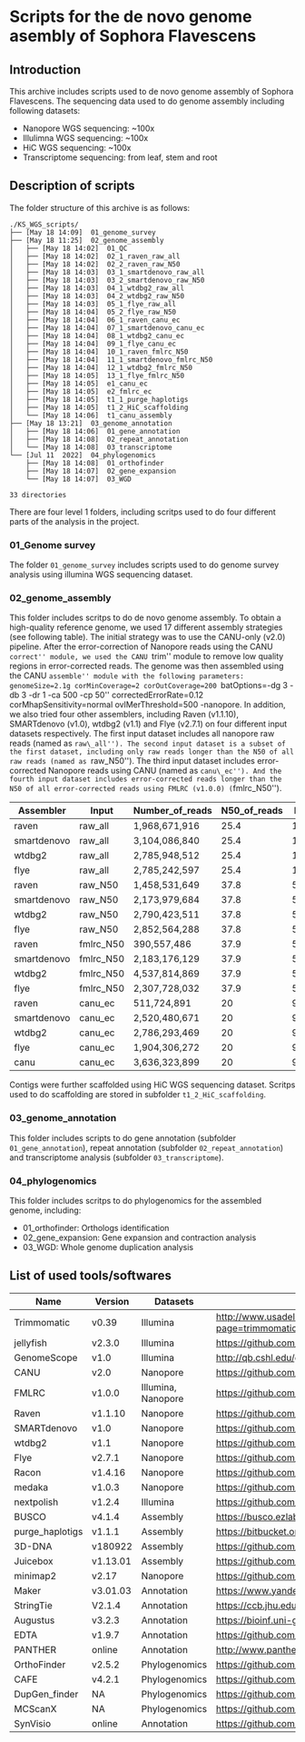# Scripts for the de novo genome asembly of Sophora Flavescens

## Introduction
This archive includes scripts used to de novo genome assembly of Sophora Flavescens. The sequencing data used to do genome assembly including following datasets:

- Nanopore WGS sequencing: ~100x
- Illulimna WGS sequencing: ~100x
- HiC WGS sequencing: ~100x
- Transcriptome sequencing: from leaf, stem and root

## Description of scripts

The folder structure of this archive is as follows:

```
./KS_WGS_scripts/
├── [May 18 14:09]  01_genome_survey
├── [May 18 11:25]  02_genome_assembly
│   ├── [May 18 14:02]  01_QC
│   ├── [May 18 14:02]  02_1_raven_raw_all
│   ├── [May 18 14:02]  02_2_raven_raw_N50
│   ├── [May 18 14:03]  03_1_smartdenovo_raw_all
│   ├── [May 18 14:03]  03_2_smartdenovo_raw_N50
│   ├── [May 18 14:03]  04_1_wtdbg2_raw_all
│   ├── [May 18 14:03]  04_2_wtdbg2_raw_N50
│   ├── [May 18 14:03]  05_1_flye_raw_all
│   ├── [May 18 14:04]  05_2_flye_raw_N50
│   ├── [May 18 14:04]  06_1_raven_canu_ec
│   ├── [May 18 14:04]  07_1_smartdenovo_canu_ec
│   ├── [May 18 14:04]  08_1_wtdbg2_canu_ec
│   ├── [May 18 14:04]  09_1_flye_canu_ec
│   ├── [May 18 14:04]  10_1_raven_fmlrc_N50
│   ├── [May 18 14:04]  11_1_smartdenovo_fmlrc_N50
│   ├── [May 18 14:04]  12_1_wtdbg2_fmlrc_N50
│   ├── [May 18 14:05]  13_1_flye_fmlrc_N50
│   ├── [May 18 14:05]  e1_canu_ec
│   ├── [May 18 14:05]  e2_fmlrc_ec
│   ├── [May 18 14:05]  t1_1_purge_haplotigs
│   ├── [May 18 14:05]  t1_2_HiC_scaffolding
│   └── [May 18 14:06]  t1_canu_assembly
├── [May 18 13:21]  03_genome_annotation
│   ├── [May 18 14:06]  01_gene_annotation
│   ├── [May 18 14:08]  02_repeat_annotation
│   └── [May 18 14:08]  03_transcriptome
└── [Jul 11  2022]  04_phylogenomics
    ├── [May 18 14:08]  01_orthofinder
    ├── [May 18 14:07]  02_gene_expansion
    └── [May 18 14:07]  03_WGD

33 directories
```

There are four level 1 folders, including scritps used to do four different parts of the analysis in the project.

### 01_Genome survey
The folder `01_genome_survey` includes scripts used to do genome survey analysis using illumina WGS sequencing dataset.

### 02_genome_assembly
This folder includes scritps to do de novo genome assembly. To obtain a high-quality reference genome, we used 17 different assembly strategies (see following table). The initial strategy was to use the CANU-only (v2.0) pipeline. After the error-correction of Nanopore reads using the CANU ``correct'' module, we used the CANU ``trim'' module to remove low quality regions in error-corrected reads. The genome was then assembled using the CANU ``assemble'' module with the following parameters: genomeSize=2.1g corMinCoverage=2 corOutCoverage=200 ``batOptions=-dg 3 -db 3 -dr 1 -ca 500 -cp 50'' correctedErrorRate=0.12 corMhapSensitivity=normal ovlMerThreshold=500 -nanopore. In addition, we also tried four other assemblers, including Raven (v1.1.10), SMARTdenovo (v1.0), wtdbg2 (v1.1) and Flye (v2.7.1) on four different input datasets respectively. The first input dataset includes all nanopore raw reads (named as ``raw\_all''). The second input dataset is a subset of the first dataset, including only raw reads longer than the N50 of all raw reads (named as ``raw\_N50''). The third input dataset includes error-corrected Nanopore reads using CANU (named as ``canu\_ec''). And the fourth input dataset includes error-corrected reads longer than the N50 of all error-corrected reads using FMLRC (v1.0.0) (``fmlrc\_N50''). 

| Assembler   | Input     | Number_of_reads | N50_of_reads | Depth  |
|-------------|-----------|-----------------|--------------|--------|
| raven       | raw_all   | 1,968,671,916   | 25.4         | 105.9x |
| smartdenovo | raw_all   | 3,104,086,840   | 25.4         | 105.9x |
| wtdbg2      | raw_all   | 2,785,948,512   | 25.4         | 105.9x |
| flye        | raw_all   | 2,785,242,597   | 25.4         | 105.9x |
| raven       | raw_N50   | 1,458,531,649   | 37.8         | 52.9x  |
| smartdenovo | raw_N50   | 2,173,979,684   | 37.8         | 52.9x  |
| wtdbg2      | raw_N50   | 2,790,423,511   | 37.8         | 52.9x  |
| flye        | raw_N50   | 2,852,564,288   | 37.8         | 52.9x  |
| raven       | fmlrc_N50 | 390,557,486     | 37.9         | 52.9x  |
| smartdenovo | fmlrc_N50 | 2,183,176,129   | 37.9         | 52.9x  |
| wtdbg2      | fmlrc_N50 | 4,537,814,869   | 37.9         | 52.9x  |
| flye        | fmlrc_N50 | 2,307,728,032   | 37.9         | 52.9x  |
| raven       | canu_ec   | 511,724,891     | 20           | 94.2x  |
| smartdenovo | canu_ec   | 2,520,480,671   | 20           | 94.2x  |
| wtdbg2      | canu_ec   | 2,786,293,469   | 20           | 94.2x  |
| flye        | canu_ec   | 1,904,306,272   | 20           | 94.2x  |
| canu        | canu_ec   | 3,636,323,899   | 20           | 94.2x  |

Contigs were further scaffolded using HiC WGS sequencing dataset. Scritps used to do scaffolding are stored in subfolder `t1_2_HiC_scaffolding`. 

### 03_genome_annotation
This folder includes scripts to do gene annotation (subfolder `01_gene_annotation`), repeat annotation (subfolder `02_repeat_annotation`) and transcriptome analysis (subfolder `03_transcriptome`).

### 04_phylogenomics
This folder includes scritps to do phylogenomics for the assembled genome, including:

- 01_orthofinder: Orthologs identification
- 02_gene_expansion: Gene expansion and contraction analysis
- 03_WGD: Whole genome duplication analysis

## List of used tools/softwares

| Name            | Version  | Datasets           | Link                                             |
|-----------------|----------|--------------------|--------------------------------------------------|
| Trimmomatic     | v0.39    | Illumina           | http://www.usadellab.org/cms/?page=trimmomatic   |
| jellyfish       | v2.3.0   | Illumina           | https://github.com/gmarcais/Jellyfish            |
| GenomeScope     | v1.0     | Illumina           | http://qb.cshl.edu/genomescope/                  |
| CANU            | v2.0     | Nanopore           | https://github.com/marbl/canu                    |
| FMLRC           | v1.0.0   | Illumina, Nanopore | https://github.com/holtjma/fmlrc                 |
| Raven           | v1.1.10  | Nanopore           | https://github.com/lbcb-sci/raven                |
| SMARTdenovo     | v1.0     | Nanopore           | https://github.com/ruanjue/smartdenovo           |
| wtdbg2          | v1.1     | Nanopore           | https://github.com/ruanjue/wtdbg2                |
| Flye            | v2.7.1   | Nanopore           | https://github.com/fenderglass/Flye              |
| Racon           | v1.4.16  | Nanopore           | https://github.com/isovic/racon                  |
| medaka          | v1.0.3   | Nanopore           | https://github.com/nanoporetech/medaka           |
| nextpolish      | v1.2.4   | Illumina           | https://github.com/Nextomics/NextPolish          |
| BUSCO           | v4.1.4   | Assembly           | https://busco.ezlab.org/                         |
| purge_haplotigs | v1.1.1   | Assembly           | https://bitbucket.org/mroachawri/purge_haplotigs |
| 3D-DNA          | v180922  | Assembly           | https://github.com/aidenlab/3d-dna               |
| Juicebox        | v1.13.01 | Assembly           | https://github.com/aidenlab/Juicebox             |
| minimap2        | v2.17    | Nanopore           | https://github.com/lh3/minimap2                  |
| Maker           | v3.01.03 | Annotation         | https://www.yandell-lab.org/software/maker.html  |
| StringTie       | V2.1.4   | Annotation         | https://ccb.jhu.edu/software/stringtie/          |
| Augustus        | v3.2.3   | Annotation         | https://bioinf.uni-greifswald.de/augustus/       |
| EDTA            | v1.9.7   | Annotation         | https://github.com/oushujun/EDTA                 |
| PANTHER         | online   | Annotation         | http://www.pantherdb.org/                        |
| OrthoFinder     | v2.5.2   | Phylogenomics      | https://github.com/davidemms/OrthoFinder         |
| CAFE            | v4.2.1   | Phylogenomics      | https://github.com/hahnlab/CAFE                  |
| DupGen_finder   | NA       | Phylogenomics      | https://github.com/qiao-xin/DupGen_finder        |
| MCScanX         | NA       | Phylogenomics      | https://github.com/wyp1125/MCScanX               |
| SynVisio        | online   | Annotation         | https://github.com/kiranbandi/synvisio           |
